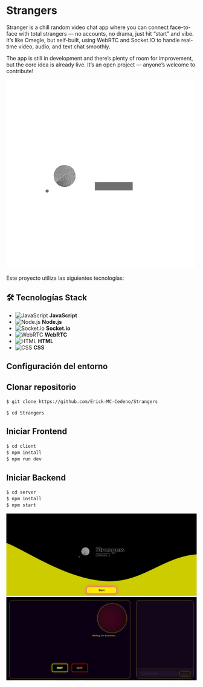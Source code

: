 # Strangers

Stranger is a chill random video chat app where you can connect face-to-face with total strangers — no accounts, no drama, just hit “start” and vibe. It’s like Omegle, but self-built, using WebRTC and Socket.IO to handle real-time video, audio, and text chat smoothly.

The app is still in development and there’s plenty of room for improvement, but the core idea is already live. It’s an open project — anyone’s welcome to contribute!



![strangers-logo](./client//public/black%20yellow%20minimalist%20Idea%20Logo.gif)

Este proyecto utiliza las siguientes tecnologías:

## 🛠️ Tecnologías Stack
- ![JavaScript](https://img.shields.io/badge/JavaScript-323330?style=flat&logo=javascript&logoColor=F7DF1E) **JavaScript**
- ![Node.js](https://img.shields.io/badge/Node.js-43853D?style=flat&logo=node.js&logoColor=white) **Node.js**
- ![Socket.io](https://img.shields.io/badge/Socket.io-010101?style=flat&logo=socket.io&logoColor=white) **Socket.io**
- ![WebRTC](https://img.shields.io/badge/WebRTC-333333?style=flat&logo=webrtc&logoColor=white) **WebRTC**
- ![HTML](https://img.shields.io/badge/HTML-E34F26?style=flat&logo=html5&logoColor=white) **HTML**
- ![CSS](https://img.shields.io/badge/CSS-1572B6?style=flat&logo=css3&logoColor=white) **CSS**

## Configuración del entorno


## Clonar repositorio
```
$ git clone https://github.com/Erick-MC-Cedeno/Strangers
```
```
$ cd Strangers
```

## Iniciar Frontend

```bash
$ cd client
$ npm install
$ npm run dev
```

## Iniciar Backend

```bash
$ cd server
$ npm install
$ npm start
```


![Inicio](/client//public//CAPTURAS//INICIO.png)
![Video](/client//public//CAPTURAS/VIDEO.png)
